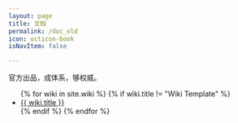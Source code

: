 ```yaml
---
layout: page
title: 文档
permalink: /doc_old
icon: octicon-book
isNavItem: false

---
```

官方出品，成体系，够权威。

<ul class="listing">
{% for wiki in site.wiki %}
{% if wiki.title != "Wiki Template" %}
<li class="listing-item"><a href="{{ site.url }}{{ wiki.url }}">{{ wiki.title }}</a></li>
{% endif %}
{% endfor %}
</ul>